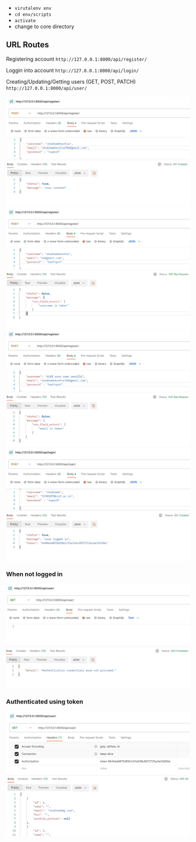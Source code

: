 - `virutalenv env`
- `cd env/scripts`
- `activate`
- change to core directory

## URL Routes

Registering account
`http://127.0.0.1:8000/api/register/`

Loggin into account
`http://127.0.0.1:8000/api/login/`

Creating/Updating/Getting users (GET, POST, PATCH)
`http://127.0.0.1:8000/api/user/`

![Alt text](image.png)
![Alt text](image-1.png)
![Alt text](image-2.png)
![Alt text](image-3.png)

### When not logged in

![Alt text](image-4.png)

### Authenticated using token

![Alt text](image-5.png)

